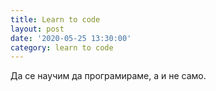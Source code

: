 ```yaml
---
title: Learn to code
layout: post
date: '2020-05-25 13:30:00'
category: learn to code
---
```


Да се научим да програмираме, а и не само.
